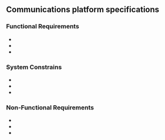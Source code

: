 ## Communications platform specifications
### Functional Requirements
* 
*
*  
### System Constrains 
*
* 
* 
### Non-Functional Requirements
* 
*
* 
